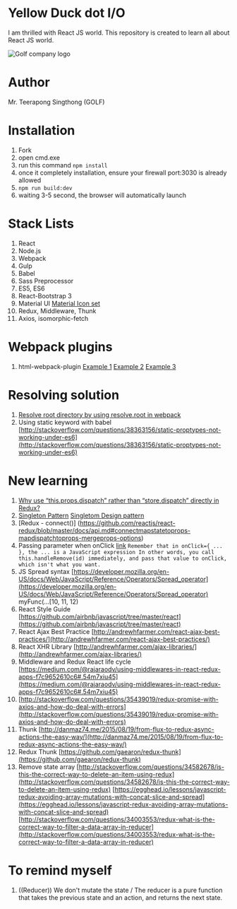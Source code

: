 # Yellow Duck dot I/O
I am thrilled with React JS world. This repository is created to learn all about React JS world.

![Golf company logo](https://raw.githubusercontent.com/iamgoangle/york-town-react-js/master/assets/images/iamgoangle-logo.png)

# Author
Mr. Teerapong Singthong (GOLF)

# Installation
1. Fork
2. open cmd.exe
3. run this command `npm install`
4. once it completely installation, ensure your firewall port:3030 is already allowed
5. `npm run build:dev`
6. waiting 3-5 second, the browser will automatically launch

# Stack Lists
1. React
2. Node.js
3. Webpack
4. Gulp
5. Babel
6. Sass Preprocessor
7. ES5, ES6
8. React-Bootstrap 3
9. Material UI [Material Icon set](https://design.google.com/icons/)
10. Redux, Middleware, Thunk
11. Axios, isomorphic-fetch

# Webpack plugins
1. html-webpack-plugin [Example 1](http://javascriptplayground.com/blog/2016/07/webpack-html-plugin/)
[Example 2](https://github.com/ampedandwired/html-webpack-plugin) [Example 3 ](https://www.jonathan-petitcolas.com/2016/01/23/webpack-html-plugin-in-a-nutshell.html)

# Resolving solution
1. [Resolve root directory by using resolve.root in webpack](https://medium.com/@goangle/webpack-resolve-import-require-path-that-refers-to-root-directory-by-resolve-root-1775fdc5723b#.pzvy0cq0e)
2. Using static keyword with babel [http://stackoverflow.com/questions/38363156/static-proptypes-not-working-under-es6](http://stackoverflow.com/questions/38363156/static-proptypes-not-working-under-es6)

# New learning
1. [Why use “this.props.dispatch” rather than “store.dispatch” directly in Redux?](http://stackoverflow.com/questions/33221634/why-use-this-props-dispatch-rather-than-store-dispatch-directly-in-redux)
2. [Singleton Pattern](https://en.wikipedia.org/wiki/Singleton_pattern) [Singletom Design pattern](https://sourcemaking.com/design_patterns/singleton)
3. [Redux - connect()] (https://github.com/reactjs/react-redux/blob/master/docs/api.md#connectmapstatetoprops-mapdispatchtoprops-mergeprops-options)
4. Passing parameter when onClick [link](http://stackoverflow.com/questions/34350988/react-passing-parameter-via-onclick-event-using-es6-syntax) `Remember that in onClick={ ... }, the ... is a JavaScript expression In other words, you call this.handleRemove(id) immediately, and pass that value to onClick, which isn't what you want.`
5. JS Spread syntax [https://developer.mozilla.org/en-US/docs/Web/JavaScript/Reference/Operators/Spread_operator](https://developer.mozilla.org/en-US/docs/Web/JavaScript/Reference/Operators/Spread_operator) myFunc(...[10, 11, 12)
6. React Style Guide [https://github.com/airbnb/javascript/tree/master/react](https://github.com/airbnb/javascript/tree/master/react)
7. React Ajax Best Practice [http://andrewhfarmer.com/react-ajax-best-practices/](http://andrewhfarmer.com/react-ajax-best-practices/)
8. React XHR Library [http://andrewhfarmer.com/ajax-libraries/](http://andrewhfarmer.com/ajax-libraries/)
9. Middleware and Redux React life cycle [https://medium.com/@rajaraodv/using-middlewares-in-react-redux-apps-f7c9652610c6#.54m7xiu45](https://medium.com/@rajaraodv/using-middlewares-in-react-redux-apps-f7c9652610c6#.54m7xiu45)
10. [http://stackoverflow.com/questions/35439019/redux-promise-with-axios-and-how-do-deal-with-errors](http://stackoverflow.com/questions/35439019/redux-promise-with-axios-and-how-do-deal-with-errors)
11. Thunk [http://danmaz74.me/2015/08/19/from-flux-to-redux-async-actions-the-easy-way/](http://danmaz74.me/2015/08/19/from-flux-to-redux-async-actions-the-easy-way/)
12. Redux Thunk [https://github.com/gaearon/redux-thunk](https://github.com/gaearon/redux-thunk)
13. Remove state array [http://stackoverflow.com/questions/34582678/is-this-the-correct-way-to-delete-an-item-using-redux](http://stackoverflow.com/questions/34582678/is-this-the-correct-way-to-delete-an-item-using-redux) [https://egghead.io/lessons/javascript-redux-avoiding-array-mutations-with-concat-slice-and-spread](https://egghead.io/lessons/javascript-redux-avoiding-array-mutations-with-concat-slice-and-spread) [http://stackoverflow.com/questions/34003553/redux-what-is-the-correct-way-to-filter-a-data-array-in-reducer](http://stackoverflow.com/questions/34003553/redux-what-is-the-correct-way-to-filter-a-data-array-in-reducer)

# To remind myself
1. ((Reducer)) We don't mutate the state / The reducer is a pure function that takes the previous state and an action, and returns the next state.
